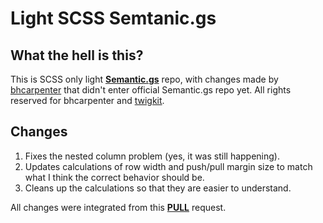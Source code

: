 # Light SCSS Semtanic.gs

## What the hell is this?
This is SCSS only light [**Semantic.gs**](https://github.com/twigkit/semantic.gs/) repo, with changes made by [bhcarpenter](https://github.com/bhcarpenter) that didn't enter official Semantic.gs repo yet. All rights reserved for bhcarpenter and [twigkit](https://github.com/twigkit).

## Changes
1. Fixes the nested column problem (yes, it was still happening).
2. Updates calculations of row width and push/pull margin size to match what I think the correct behavior should be.
3. Cleans up the calculations so that they are easier to understand.

All changes were integrated from this [**PULL**](https://github.com/twigkit/semantic.gs/pull/63) request.